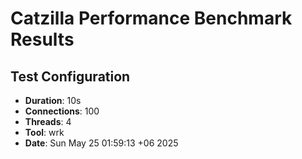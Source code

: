 # Catzilla Performance Benchmark Results

## Test Configuration
- **Duration**: 10s
- **Connections**: 100
- **Threads**: 4
- **Tool**: wrk
- **Date**: Sun May 25 01:59:13 +06 2025
